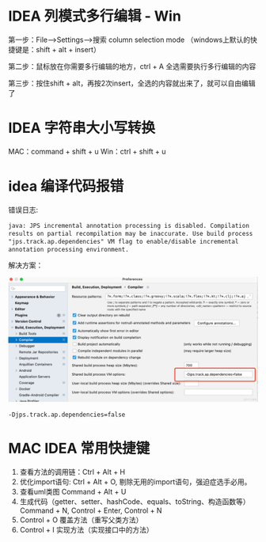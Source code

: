 # IDEA 列模式多行编辑 - Win

第一步：File——>Settings——>搜索 column selection mode
（windows上默认的快捷键是：shift + alt + insert）

第二步：鼠标放在你需要多行编辑的地方，ctrl + A 全选需要执行多行编辑的内容

第三步：按住shift + alt，再按2次insert，全选的内容就出来了，就可以自由编辑了

# IDEA 字符串大小写转换

MAC：command + shift + u
Win：ctrl + shift + u


# idea 编译代码报错

错误日志:

```text
java: JPS incremental annotation processing is disabled. Compilation results on partial recompilation may be inaccurate. Use build process "jps.track.ap.dependencies" VM flag to enable/disable incremental annotation processing environment.
```
解决方案：

![](../../photo/7.idea_JPS_Error.png)
```text
-Djps.track.ap.dependencies=false
```

# MAC IDEA 常用快捷键
1. 查看方法的调用链：Ctrl + Alt + H
2. 优化import语句: Ctrl + Alt + O, 剔除无用的import语句，强迫症选手必用。
3. 查看uml类图 Command + Alt + U
4. 生成代码（getter、setter、hashCode、equals、toString、构造函数等） Command + N, Control + Enter, Control + N
5. Control + O 	覆盖方法（重写父类方法）
6. Control + I 实现方法（实现接口中的方法）



